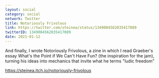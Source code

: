 ```yaml
---
layout: social
category: social
network: Twitter
title: Notoriously Frivolous
link: https://twitter.com/steinea/status/1349084562035417089
twitterID: 1349084562035417089
date: 2021-01-12
---
```


And finally, I wrote Notoriously Frivolous, a zine in which I read Graeber's essay What's the Point if We Can't Have Fun? (the inspiration for the jam), turning his ideas into mechanics that invite what he terms "ludic freedom"

<https://steinea.itch.io/notoriously-frivolous>
